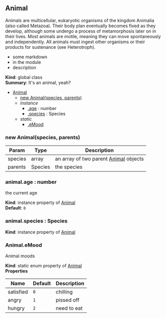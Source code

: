 ## Animal
Animals are multicellular, eukaryotic organisms of the kingdom Animalia (also called Metazoa). Their body plan eventually becomes fixed as they develop, although some undergo a process of metamorphosis later on in their lives. Most animals are motile, meaning they can move spontaneously and independently. All animals must ingest other organisms or their products for sustenance (see Heterotroph).

- some markdown
- in the module
- description

**Kind**: global class  
**Summary**: It's an animal, yeah?  

* [Animal](#markdown-header-animal)
    * [new Animal(species, parents)](#markdown-header-new-animalspecies-parents)
    * _instance_
        * [.age](#markdown-header-animalage-number) : number
        * [.species](#markdown-header-animalspecies-species) : Species
    * _static_
        * [.eMood](#markdown-header-animalemood)

### new Animal(species, parents)

| Param | Type | Description |
| --- | --- | --- |
| species | array | an array of two parent [Animal](#Animal) objects |
| parents | Species | the species |

### animal.age : number
the current age

**Kind**: instance property of [Animal](#markdown-header-new-animalspecies-parents)  
**Default**: `0`  
### animal.species : Species
**Kind**: instance property of [Animal](#markdown-header-new-animalspecies-parents)  
### Animal.eMood
Animal moods

**Kind**: static enum property of [Animal](#markdown-header-new-animalspecies-parents)  
**Properties**

| Name | Default | Description |
| --- | --- | --- |
| satisfied | `0` | chilling |
| angry | `1` | pissed off |
| hungry | `2` | need to eat |

